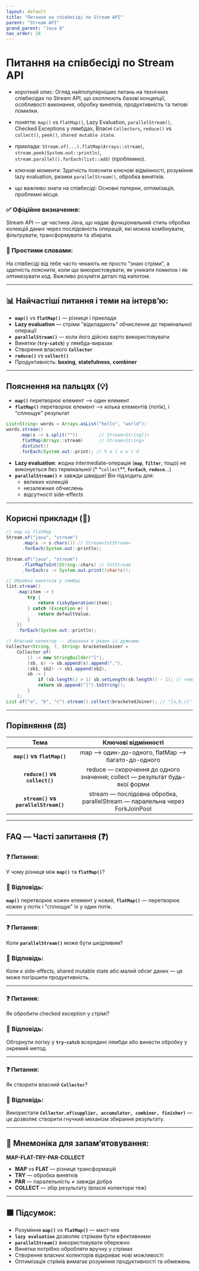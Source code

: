 ```yaml
---
layout: default
title: "Питання на співбесіді по Stream API"
parent: "Stream API"
grand_parent: "Java 8"
nav_order: 28
---
```


# Питання на співбесіді по Stream API

* короткий опис: Огляд найпопулярніших питань на технічних співбесідах по Stream API, що охоплюють базові концепції, особливості виконання, обробку винятків, продуктивність та типові помилки.

* поняття: `map()` vs `flatMap()`, Lazy Evaluation, `parallelStream()`, Checked Exceptions у лямбдах, Власні `Collectors`, `reduce()` vs `collect()`, `peek()`, `shared mutable state`.

* приклади: `Stream.of(...).flatMap(Arrays::stream)`, `stream.peek(System.out::println)`, `stream.parallel().forEach(list::add)` (проблемно).

* ключові моменти: Здатність пояснити ключові відмінності, розуміння lazy evaluation, ризики `parallelStream()`, обробка винятків.

* що важливо знати на співбесіді: Основні патерни, оптимізація, проблемні місця.

### **✅ Офіційне визначення:**

Stream API — це частина Java, що надає функціональний стиль обробки колекцій даних через послідовність операцій, які можна комбінувати, фільтрувати, трансформувати та збирати.

### **🧠 Простими словами:**

На співбесіді від тебе часто чекають не просто "знаю стріми", а здатність пояснити, коли що використовувати, як уникати помилок і як оптимізувати код. Важливо розуміти деталі під капотом.

---

## **📊 Найчастіші питання і теми на інтерв’ю:**

* **`map()`** vs **`flatMap()`** — різниця і приклади
* **Lazy evaluation** — стріми "відкладають" обчислення до термінальної операції
* **`parallelStream()`** — коли його дійсно варто використовувати
* Винятки (**`try-catch`**) у лямбда-виразах
* Створення власного **`Collector`**
* **`reduce()`** vs **`collect()`**
* Продуктивність: **boxing**, **statefulness**, **combiner**

---

## **Пояснення на пальцях (💡)**

* **`map()`** перетворює елемент --> один елемент
* **`flatMap()`** перетворює елемент --> кілька елементів (потік), і "сплющує" результат

```java
List<String> words = Arrays.asList("hello", "world");
words.stream()
     .map(s -> s.split(""))        // Stream<String[]>
     .flatMap(Arrays::stream)      // Stream<String>
     .distinct()
     .forEach(System.out::print); // h e l o w r d
```

* **Lazy evaluation**: жодна intermediate-операція (**`map`**, **`filter`**, тощо) не виконується без термінальної (*
  *`collect`**, **`forEach`**, **`reduce`**...)
* **`parallelStream()`** ≠ завжди швидше\! Він підходить для:
  * великих колекцій
  * незалежних обчислень
  * відсутності side-effects

---

## **Корисні приклади (🧪)**

```java
// map vs flatMap
Stream.of("java", "stream")
      .map(s -> s.chars()) // Stream<IntStream>
      .forEach(System.out::println);

Stream.of("java", "stream")
      .flatMapToInt(String::chars) // IntStream
      .forEach(c -> System.out.print((char)c));
```

```java
// Обробка винятків у лямбді
list.stream()
    .map(item -> {
        try {
            return riskyOperation(item);
        } catch (Exception e) {
            return defaultValue;
        }
    })
    .forEach(System.out::println);
```

```java
// Власний колектор -- збирання в рядок із дужками
Collector<String, ?, String> bracketedJoiner =
    Collector.of(
        () -> new StringBuilder("["),
        (sb, s) -> sb.append(s).append(","),
        (sb1, sb2) -> sb1.append(sb2),
        sb -> {
            if (sb.length() > 1) sb.setLength(sb.length() - 1); // remove last comma
            return sb.append("]").toString();
        }
    );
List.of("a", "b", "c").stream().collect(bracketedJoiner); // "[a,b,c]"
```

---

## **Порівняння (⚖️)**

|                 Тема                 |                             Ключові відмінності                             |
|:------------------------------------:|:---------------------------------------------------------------------------:|
|      **`map()` vs `flatMap()`**      |              map --> один-до-одного, flatMap --> багато-до-одного               |
|    **`reduce()` vs `collect()`**     | reduce — скорочення до одного значення; collect — результат будь-якої форми |
| **`stream()` vs `parallelStream()`** | stream — послідовна обробка, parallelStream — паралельна через ForkJoinPool |

---

## **FAQ — Часті запитання (❓)**

### **❓ Питання:**

У чому різниця між **`map()`** та **`flatMap()`**?

### **💬 Відповідь:**

**`map()`** перетворює кожен елемент у новий, **`flatMap()`** — перетворює кожен у потік і "сплющує" їх у один потік.

---

### **❓ Питання:**

Коли **`parallelStream()`** може бути шкідливим?

### **💬 Відповідь:**

Коли є side-effects, shared mutable state або малий обсяг даних — це може погіршити продуктивність.

---

### **❓ Питання:**

Як обробити checked exception у стрімі?

### **💬 Відповідь:**

Обгорнути логіку у **`try-catch`** всередині лямбди або винести обробку у окремий метод.

---

### **❓ Питання:**

Як створити власний **`Collector`**?

### **💬 Відповідь:**

Використати **`Collector.of(supplier, accumulator, combiner, finisher)`** — це дозволяє створити гнучкий механізм збирання результату.

---

## **🧠 Мнемоніка для запам’ятовування:**

**MAP-FLAT-TRY-PAR-COLLECT**

* **MAP** vs **FLAT** — різниця трансформацій
* **TRY** — обробка винятків
* **PAR** — паралельність ≠ завжди добра
* **COLLECT** — збір результату (власні колектори теж)

---

## **🟩 Підсумок:**

* Розуміння **`map()`** vs **`flatMap()`** — маст-хев
* **`lazy evaluation`** дозволяє стрімам бути ефективними
* **`parallelStream()`** використовувати обережно
* Винятки потрібно обробляти вручну у стрімах
* Створення власних колекторів відкриває нові можливості
* Оптимізація стрімів вимагає розуміння продуктивності та обмежень
